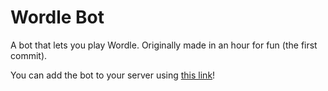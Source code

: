# Wordle Bot

A bot that lets you play Wordle. Originally made in an hour for fun (the first commit).

You can add the bot to your server using [this link](https://discord.com/api/oauth2/authorize?client_id=979977332645302272&permissions=274878254080&scope=bot%20applications.commands)!
